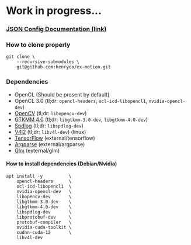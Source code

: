 # Work in progress...

### [JSON Config Documentation (link)](doc/fs_conf.md)

### How to clone properly
```shell
git clone \
    --recursive-submodules \
    git@github.com:henryco/ex-motion.git
  ```

### Dependencies
- OpenGL (Should be present by default)
- OpenCL 3.0 (tl;dr: `opencl-headers`, `ocl-icd-libopencl1`, `nvidia-opencl-dev`)
- [OpenCV](https://opencv.org/get-started) (tl;dr: `libopencv-dev`)
- [GTKMM 4.0](https://gtkmm.org/en/download.html) (tl;dr: `libgtkmm-3.0-dev`, `libgtkmm-4.0-dev`)
- [Spdlog](https://github.com/gabime/spdlog) (tl;dr: `libspdlog-dev`)
- [V4l2](https://trac.gateworks.com/wiki/linux/v4l2) (tl;dr: `libv4l-dev`) (linux)
- [TensorFlow](https://github.com/tensorflow/tensorflow) (external/tensorflow)
- [Argparse](https://github.com/p-ranav/argparse#positional-arguments) (external/argparse)
- [Glm](https://github.com/g-truc/glm) (external/glm)

#### How to install dependencies (Debian/Nvidia)
```shell
apt install -y          \
    opencl-headers      \
    ocl-icd-libopencl1  \
    nvidia-opencl-dev   \
    libopencv-dev       \
    libgtkmm-3.0-dev    \
    libgtkmm-4.0-dev    \
    libspdlog-dev       \
    libprotobuf-dev     \
    protobuf-compiler   \
    nvidia-cuda-toolkit \
    cudnn-cuda-12       \
    libv4l-dev
```